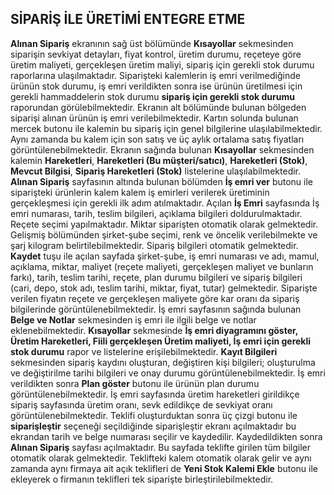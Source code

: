## SİPARİŞ İLE ÜRETİMİ ENTEGRE ETME
**Alınan Sipariş** ekranının sağ üst bölümünde **Kısayollar** sekmesinden siparişin sevkiyat detayları, fiyat kontrol, üretim durumu, reçeteye göre üretim maliyeti, gerçekleşen üretim maliyi, sipariş için gerekli stok durumu raporlarına ulaşılmaktadır. Siparişteki kalemlerin iş emri verilmediğinde ürünün stok durumu, iş emri verildikten sonra ise ürünün üretilmesi için gerekli hammaddelerin stok durumu **sipariş için gerekli stok durumu** raporundan görülebilmektedir. Ekranın alt bölümünde bulunan bölgeden siparişi alınan ürünün iş emri verilebilmektedir. Kartın solunda bulunan mercek butonu ile kalemin bu sipariş için genel bilgilerine ulaşılabilmektedir. Aynı zamanda bu kalem için son satış ve üç aylık ortalama satış fiyatları görüntülenebilmektedir. Ekranın sağında bulunan **Kısayollar** sekmesinden kalemin **Hareketleri**, **Hareketleri (Bu müşteri/satıcı)**, **Hareketleri (Stok)**, **Mevcut Bilgisi**, **Sipariş Hareketleri (Stok)** listelerine ulaşılabilmektedir. 
**Alınan Sipariş** sayfasının altında bulunan bölümden **İş emri ver** butonu ile siparişteki ürünlerin kalem kalem iş emirleri verilerek üretiminin gerçekleşmesi için gerekli ilk adım atılmaktadır.  Açılan **İş Emri** sayfasında İş emri numarası, tarih, teslim bilgileri, açıklama bilgileri doldurulmaktadır. Reçete seçimi yapılmaktadır. Miktar siparişten otomatik olarak gelmektedir. Gelişmiş bölümünden şirket-şube seçimi, renk ve öncelik verilebilmekte ve şarj kilogram belirtilebilmektedir. Sipariş bilgileri otomatik gelmektedir. **Kaydet** tuşu ile açılan sayfada şirket-şube, iş emri numarası ve adı, mamul, açıklama, miktar, maliyet (reçete maliyeti, gerçekleşen maliyet ve bunların farkı), tarih, teslim tarihi, reçete, plan durumu bilgileri ve sipariş bilgileri (cari, depo, stok adı, teslim tarihi, miktar, fiyat, tutar) gelmektedir.  Siparişte verilen fiyatın reçete ve gerçekleşen maliyete göre kar oranı da sipariş bilgilerinde görüntülenebilmektedir. 
İş emri sayfasının sağında bulunan **Belge ve Notlar** sekmesinden iş emri ile ilgili belge ve notlar eklenebilmektedir. **Kısayollar** sekmesinde **İş emri diyagramını göster, Üretim Hareketleri, Fiili gerçekleşen Üretim maliyeti, İş emri için gerekli stok durumu** rapor ve listelerine erişilebilmektedir. **Kayıt Bilgileri** sekmesinden sipariş kaydını oluşturan, değiştiren kişi bilgileri; oluşturulma ve değiştirilme tarihi bilgileri ve onay durumu görüntülenebilmektedir. 
İş emri verildikten sonra **Plan göster** butonu ile ürünün plan durumu görüntülenebilmektedir. İş emri sayfasında üretim hareketleri girildikçe sipariş sayfasında üretim oranı, sevk edildikçe de sevkiyat oranı görüntülenebilmektedir. 
Teklifi oluşturduktan sonra üç çizgi butonu ile **siparişleştir** seçeneği seçildiğinde siparişleştir ekranı açılmaktadır bu ekrandan tarih ve belge nuımarası seçilir ve kaydedilir. Kaydedildikten sonra **Alınan Sipariş** sayfası açılmaktadır. Bu sayfada teklifte girilen tüm bilgiler otomatik olarak gelmektedir. Teklifteki kalem otomatik olarak gelir ve aynı zamanda aynı firmaya ait açık teklifleri de **Yeni Stok Kalemi Ekle** butonu ile ekleyerek o firmanın teklifleri tek siparişte birleştirilebilmektedir. 
